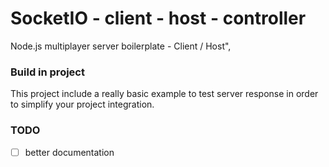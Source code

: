 # SocketIO - client - host - controller

Node.js multiplayer server boilerplate - Client / Host",

### Build in project
This project include a really basic example to test server response in order to simplify your project integration.

### TODO
 - [ ] better documentation